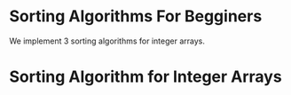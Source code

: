 # Sorting Algorithms For Begginers
We implement 3 sorting algorithms for integer arrays.
# Sorting Algorithm for Integer Arrays
